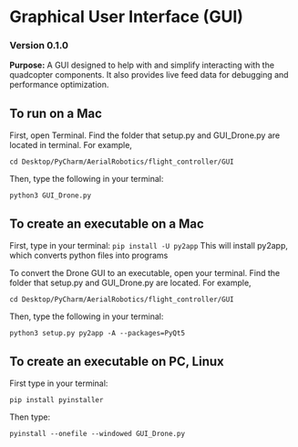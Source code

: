 # Graphical User Interface (GUI)
### Version 0.1.0
**Purpose:**
A GUI designed to help with and simplify interacting with the quadcopter components. It also provides
live feed data for debugging and performance optimization.

## To run on a Mac
First, open Terminal. Find the folder that setup.py and GUI_Drone.py are located in terminal.
For example,
```
cd Desktop/PyCharm/AerialRobotics/flight_controller/GUI
```
Then, type the following in your terminal:
```
python3 GUI_Drone.py
```


## To create an executable on a Mac
First, type in your terminal:
```pip install -U py2app```
This will install py2app, which converts python files into programs

To convert the Drone GUI to an executable, open your terminal.
Find the folder that setup.py and GUI_Drone.py are located.
For example,
```
cd Desktop/PyCharm/AerialRobotics/flight_controller/GUI
```
 Then, type the following in your terminal:
```
python3 setup.py py2app -A --packages=PyQt5
```

## To create an executable on PC, Linux
First type in your terminal:
```
pip install pyinstaller
```
Then type:
```
pyinstall --onefile --windowed GUI_Drone.py
```
